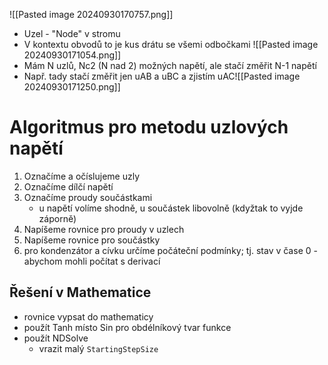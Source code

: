 ![[Pasted image 20240930170757.png]]
- Uzel - "Node" v stromu
- V kontextu obvodů to je kus drátu se všemi odbočkami
   ![[Pasted image 20240930171054.png]]
- Mám N uzlů, Nc2 (N nad 2) možných napětí, ale stačí změřit N-1 napětí
- Např. tady stačí změřit jen uAB a uBC a zjistím uAC![[Pasted image 20240930171250.png]]
# Algoritmus pro metodu uzlových napětí
1. Označíme a očíslujeme uzly
2. Označíme dílčí napětí
3. Označíme proudy součástkami
	- u napětí volíme shodně, u součástek libovolně (kdyžtak to vyjde záporně)
4. Napíšeme rovnice pro proudy v uzlech
5. Napíšeme rovnice pro součástky
6. pro kondenzátor a cívku určíme počáteční podmínky; tj. stav v čase 0 - abychom mohli počítat s derivací
## Řešení v Mathematice
- rovnice vypsat do mathematicy
- použít Tanh místo Sin pro obdélníkový tvar funkce
- použít NDSolve
	- vrazit malý `StartingStepSize`
